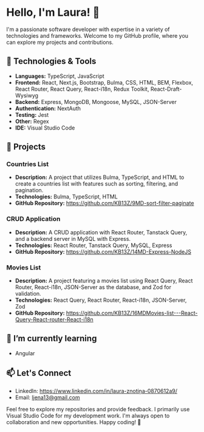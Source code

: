 # Hello, I'm Laura! 👋

I'm a passionate software developer with expertise in a variety of technologies and frameworks. Welcome to my GitHub profile, where you can explore my projects and contributions.

## 🔧 Technologies & Tools

- **Languages:** TypeScript, JavaScript
- **Frontend:** React, Next.js, Bootstrap, Bulma, CSS, HTML, BEM, Flexbox, React Router, React Query, React-i18n, Redux Toolkit, React-Draft-Wysiwyg
- **Backend:** Express, MongoDB, Mongoose, MySQL, JSON-Server
- **Authentication:** NextAuth
- **Testing:** Jest
- **Other:** Regex
- **IDE:** Visual Studio Code

## 🚀 Projects

### Countries List

- **Description:** A project that utilizes Bulma, TypeScript, and HTML to create a countries list with features such as sorting, filtering, and pagination.
- **Technologies:** Bulma, TypeScript, HTML
- **GitHub Repository:** https://github.com/KB13Z/9MD-sort-filter-paginate

### CRUD Application

- **Description:** A CRUD application with React Router, Tanstack Query, and a backend server in MySQL with Express.
- **Technologies:** React Router, Tanstack Query, MySQL, Express
- **GitHub Repository:** https://github.com/KB13Z/14MD-Express-NodeJS

### Movies List

- **Description:** A project featuring a movies list using React Query, React Router, React-i18n, JSON-Server as the database, and Zod for validation.
- **Technologies:** React Query, React Router, React-i18n, JSON-Server, Zod
- **GitHub Repository:** https://github.com/KB13Z/16MDMovies-list---React-Query-React-router-React-i18n

## 🌱 I’m currently learning

- Angular

## 📫 Let's Connect

- LinkedIn: https://www.linkedin.com/in/laura-znotiņa-0870612a9/
- Email: ljena13@gmail.com

Feel free to explore my repositories and provide feedback. I primarily use Visual Studio Code for my development work. I'm always open to collaboration and new opportunities. Happy coding! 🚀



